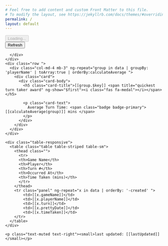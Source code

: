 ```yaml
---
# Feel free to add content and custom Front Matter to this file.
# To modify the layout, see https://jekyllrb.com/docs/themes/#overriding-theme-defaults
permalink: /
layout: default
---
```


<div class="container" ng-app="myApp" ng-controller="myCtrl">
  <div ng-show="loading">
    <button class="btn btn-primary" disabled="disabled"><i class="fas fa-spinner fa-spin"></i> Loading...</button>

  </div>
  <div ng-hide="loading">
    <div class="row mb-3">
      <div class="col-12">
        <button class="btn btn-block btn-primary" ng-click="getData()">Refresh</button>

      </div>
    </div>
    <div class="row ">
      <div class="col-md-4 mb-3" ng-repeat="group in data | groupBy: 'playerName' | toArray:true | orderBy:calculateAverage ">
        <div class="card">
          <div class="card-body">
            <h5 class="card-title">[[group.$key]] <span title="quickest turn taker award" ng-show="$first"><i class="fas fa-medal"></i></span></h5>

            <p class="card-text">
              Average Turn Time: <span class="badge badge-primary">[[calculateAverage(group)]] mins </span>
            </p>
          </div>
        </div>
      </div>
    </div>

    <div class="table-responsive">
      <table class="table table-striped table-sm">
        <thead class="">
          <tr>
          <th>Game Name</th>
          <th>Player</th>
          <th>Turn #</th>
          <th>Occurred At</th>
          <th>Time Taken (mins)</th>
          </tr>
        </thead>
        <tr class="panel" ng-repeat="x in data | orderBy: '-created' ">
            <td>[[x.gameName]]</td>
            <td>[[x.playerName]]</td>
            <td>[[x.turn]]</td>
            <td>[[x.prettyDate]]</td>
            <td>[[x.timeTaken]]</td>
        </tr>
      </table>
    </div>

    <p class="text-muted text-right"><small>last updated: [[lastUpdated]]</small></p>
  </div>
</div>
